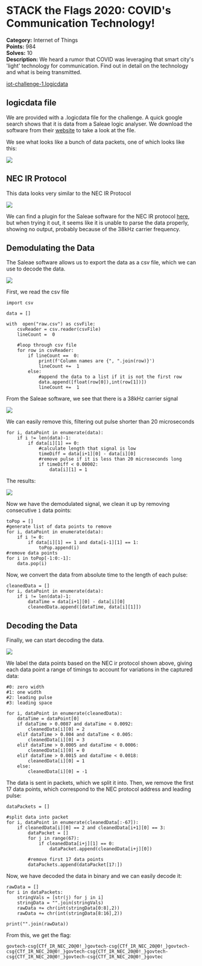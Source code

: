 ﻿# STACK the Flags 2020: COVID's Communication Technology!
**Category:** Internet of Things   
**Points:** 984  
**Solves:** 10  
**Description:**
We heard a rumor that COVID was leveraging that smart city's 'light' technology for communication. Find out in detail on the technology and what is being transmitted.

[iot-challenge-1.logicdata](https://drive.google.com/uc?export=download&id=1OxDGIvqplTfN9WiAm5W9OdYnguG3onzk)


## logicdata file

We are provided with a .logicdata file for the challenge. A quick google search shows that it is data from a Saleae logic analyser. We download the software from their [website](https://support.saleae.com/logic-software) to take a look at the file. 

We see what looks like a bunch of data packets, one of which looks like this:

![](https://drive.google.com/uc?export=download&id=1dY63dCOfZAGo21OK-A_Zf5azBMWmbc-U)

## NEC IR Protocol
This data looks very similar to the NEC IR Protocol

![](https://drive.google.com/uc?export=download&id=1yEE9V4L9cwoT1FRY9ZtfdpjRL1f740NB)

We can find a plugin for the Saleae software for the NEC IR protocol [here](https://github.com/kodizhuk/Salae-Logic-NEC-Analyzer), but when trying it out, it seems like it is unable to parse the data properly, showing no output, probably because of the 38kHz carrier frequency.

## Demodulating the Data

The Saleae software allows us to export the data as a csv file, which we can use to decode the data.

![](https://drive.google.com/uc?export=download&id=1MH-Q1Rjmx6B_K90rbaDYM7lqyznoeTSf)

First, we read the csv file
```
import csv

data = [] 

with  open("raw.csv") as csvFile:
	csvReader = csv.reader(csvFile)
	lineCount =  0
	
	#loop through csv file
	for row in csvReader:
		if lineCount ==  0:
			print(f'Column names are {", ".join(row)}')
			lineCount +=  1
		else:
			#append the data to a list if it is not the first row
			data.append([float(row[0]),int(row[1])])
			lineCount +=  1
```
From the Saleae software, we see that there is a 38kHz carrier signal

![](https://drive.google.com/uc?export=download&id=1_Q6eRiaqo5vAqeTm0pDidUP8bfCDtKUO)

We can easily remove this, filtering out pulse shorter than 20 microseconds
```
for i, dataPoint in enumerate(data):
    if i != len(data)-1:
        if data[i][1] == 0:
	        #calculate length that signal is low
            timeDiff = data[i+1][0] - data[i][0]
            #remove pulse if it is less than 20 microseconds long
            if timeDiff < 0.00002:
                data[i][1] = 1
```
The results:

![](https://drive.google.com/uc?export=download&id=12D_vdUfdr3hAV0ZANpqSrXZ-Dl4OYAvy)

Now we have the demodulated signal, we clean it up by removing consecutive `1` data points:
```
toPop = []
#generate list of data points to remove
for i, dataPoint in enumerate(data):
    if i != 0:
        if data[i][1] == 1 and data[i-1][1] == 1:
            toPop.append(i)
#remove data points
for i in toPop[-1:0:-1]:
    data.pop(i)
```

Now, we convert the data from absolute time to the length of each pulse:
```
cleanedData = []
for i, dataPoint in enumerate(data):
    if i != len(data)-1:
        dataTime = data[i+1][0] - data[i][0]
        cleanedData.append([dataTime, data[i][1]])
```
## Decoding the Data
Finally, we can start decoding the data.

![](https://drive.google.com/uc?export=download&id=1gz4N7CJ9ovt2gkxBoiZkBKWZtqLZ5jQN)

We label the data points based on the NEC ir protocol shown above, giving each data point a range of timings to account for variations in the captured data:
```
#0: zero width
#1: one width
#2: leading pulse
#3: leading space

for i, dataPoint in enumerate(cleanedData):
    dataTime = dataPoint[0]
    if dataTime > 0.0087 and dataTime < 0.0092:
        cleanedData[i][0] = 2
    elif dataTime > 0.004 and dataTime < 0.005:
        cleanedData[i][0] = 3
    elif dataTime > 0.0005 and dataTime < 0.0006:
        cleanedData[i][0] = 0
    elif dataTime > 0.0015 and dataTime < 0.0018:
        cleanedData[i][0] = 1
    else:
        cleanedData[i][0] = -1
```
The data is sent in packets, which we split it into. Then, we remove the first 17 data points, which correspond to the NEC protocol address and leading pulse:
```
dataPackets = []

#split data into packet
for i, dataPoint in enumerate(cleanedData[:-67]):
    if cleanedData[i][0] == 2 and cleanedData[i+1][0] == 3:
        dataPacket = []
        for j in range(67):
            if cleanedData[i+j][1] == 0:
                dataPacket.append(cleanedData[i+j][0])
		
		#remove first 17 data points
        dataPackets.append(dataPacket[17:])
```
Now, we have decoded the data in binary and we can easily decode it:
```
rawData = []
for i in dataPackets:
    stringVals = [str(j) for j in i]
    stringData = "".join(stringVals)
    rawData += chr(int(stringData[0:8],2))
    rawData += chr(int(stringData[8:16],2))

print("".join(rawData))
```
From this, we get the flag:
```
govtech-csg{CTf_IR_NEC_20@0!_}govtech-csg{CTf_IR_NEC_20@0!_}govtech-csg{CTf_IR_NEC_20@0!_}govtech-csg{CTf_IR_NEC_20@0!_}govtech-csg{CTf_IR_NEC_20@0!_}govtech-csg{CTf_IR_NEC_20@0!_}govtec
```
